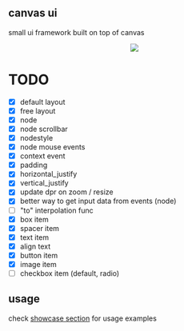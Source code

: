 ## canvas ui
small ui framework built on top of canvas

<p align="center">
  <img src="https://github.com/mezleca/canvas-ui/blob/main/static/showcase.png">
</p>

# TODO
- [x] default layout
- [x] free layout
- [x] node
- [x] node scrollbar
- [x] nodestyle
- [x] node mouse events
- [x] context event
- [x] padding
- [x] horizontal_justify
- [x] vertical_justify
- [x] update dpr on zoom / resize
- [x] better way to get input data from events (node)
- [ ] "to" interpolation func
- [x] box item
- [x] spacer item
- [x] text item
- [x] align text
- [x] button item
- [x] image item
- [ ] checkbox item (default, radio)

## usage
check [showcase section](https://github.com/mezleca/canvas-ui) for usage examples

